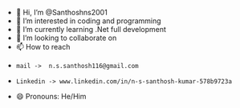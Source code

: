 - 👋 Hi, I’m @Santhoshns2001
- 👀 I’m interested in coding and programming
- 🌱 I’m currently learning .Net full development
- 💞️ I’m looking to collaborate on 
- 📫 How to reach
-     mail ->  n.s.santhosh116@gmail.com
-     Linkedin -> www.linkedin.com/in/n-s-santhosh-kumar-578b9723a
- 😄 Pronouns: He/Him


<!---
Santhoshns2001/Santhoshns2001 is a ✨ special ✨ repository because its `README.md` (this file) appears on your GitHub profile.
You can click the Preview link to take a look at your changes.
--->
